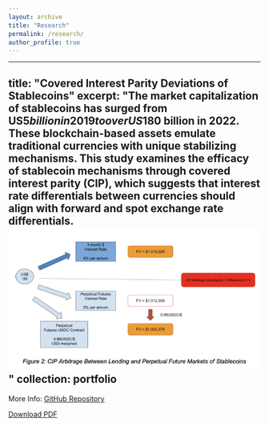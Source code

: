```yaml
---
layout: archive
title: "Research"
permalink: /research/
author_profile: true
---
```


---
title: "Covered Interest Parity Deviations of Stablecoins"
excerpt: "The market capitalization of stablecoins has surged from US$5 billion in 2019 to over US$180 billion in 2022. These blockchain-based assets emulate traditional currencies with unique stabilizing mechanisms. This study examines the efficacy of stablecoin mechanisms through covered interest parity (CIP), which suggests that interest rate differentials between currencies should align with forward and spot exchange rate differentials. <br/><img src='/images/cip.png'>"
collection: portfolio
---

More Info: [GitHub Repository](https://github.com/ccwhgetgit/Covered-Interest-Parity-Deviations-Stablecoins)

[Download PDF](/images/cip.pdf) 